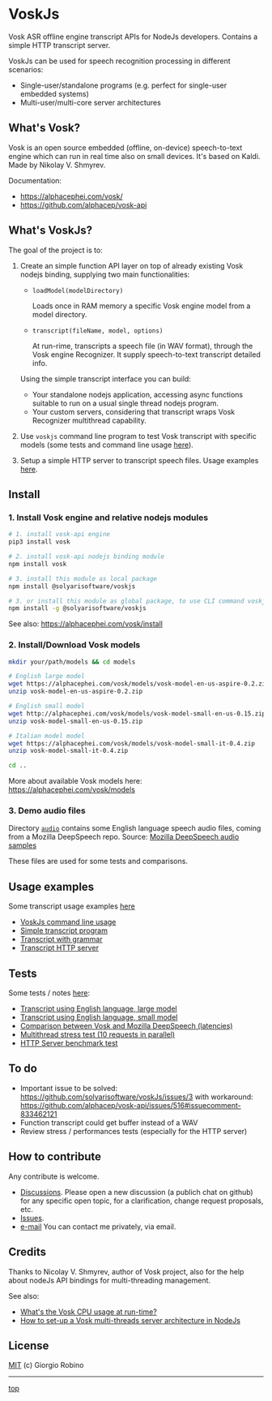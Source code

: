 # VoskJs

Vosk ASR offline engine transcript APIs for NodeJs developers.
Contains a simple HTTP transcript server.

VoskJs can be used for speech recognition processing in different scenarios:
- Single-user/standalone programs (e.g. perfect for single-user embedded systems) 
- Multi-user/multi-core server architectures 


## What's Vosk?

Vosk is an open source embedded (offline, on-device) speech-to-text engine 
which can run in real time also on small devices.
It's based on Kaldi. Made by Nikolay V. Shmyrev. 

Documentation:
- https://alphacephei.com/vosk/
- https://github.com/alphacep/vosk-api

## What's VoskJs?

The goal of the project is to:

1. Create an simple function API layer on top of already existing Vosk nodejs binding, 
   supplying two main functionalities: 

   - `loadModel(modelDirectory)`
 
     Loads once in RAM memory a specific Vosk engine model from a model directory.
 
   - `transcript(fileName, model, options)` 

     At run-rime, transcripts a speech file (in WAV format), 
     through the Vosk engine Recognizer. It supply speech-to-text transcript detailed info.

   Using the simple transcript interface you can build:
   - Your standalone nodejs application, 
     accessing async functions suitable to run on a usual single thread nodejs program.
   - Your custom servers, considering that transcript wraps Vosk Recognizer multithread capability.

2. Use `voskjs` command line program to test Vosk transcript with specific models 
  (some tests and command line usage [here](tests/README.md)).

3. Setup a simple HTTP server to transcript speech files. 
   Usage examples [here](examples/). 


## Install 

### 1. Install Vosk engine and relative nodejs modules

```bash
# 1. install vosk-api engine
pip3 install vosk 

# 2. install vosk-api nodejs binding module
npm install vosk

# 3. install this module as local package 
npm install @solyarisoftware/voskjs

# 3. or install this module as global package, to use CLI command voskjs 
npm install -g @solyarisoftware/voskjs
```

See also: https://alphacephei.com/vosk/install


### 2. Install/Download Vosk models

```bash
mkdir your/path/models && cd models

# English large model
wget https://alphacephei.com/vosk/models/vosk-model-en-us-aspire-0.2.zip
unzip vosk-model-en-us-aspire-0.2.zip

# English small model
wget http://alphacephei.com/vosk/models/vosk-model-small-en-us-0.15.zip
unzip vosk-model-small-en-us-0.15.zip

# Italian model model
wget https://alphacephei.com/vosk/models/vosk-model-small-it-0.4.zip
unzip vosk-model-small-it-0.4.zip

cd ..
```

More about available Vosk models here: https://alphacephei.com/vosk/models

### 3. Demo audio files

Directory [`audio`](audio/) contains some English language speech audio files, 
coming from a Mozilla DeepSpeech repo.
Source: [Mozilla DeepSpeech audio samples](https://github.com/mozilla/DeepSpeech/releases/download/v0.9.3/audio-0.9.3.tar.gz)

These files are used for some tests and comparisons.


## Usage examples 

Some transcript usage examples [here](examples) 

- [VoskJs command line usage](examples/README.md#voskjs-command-line-usage)
- [Simple transcript program](examples/README.md#simple-transcript-program) 
- [Transcript with grammar](examples/README.md#transcript-with-grammar) 
- [Transcript HTTP server](examples/README.md#transcript-http-server)


## Tests

Some tests / notes [here](tests/README.md):

- [Transcript using English language, large model](tests/README.md#transcript-using-english-language-large-model)
- [Transcript using English language, small model](tests/README.md#transcript-using-english-language-small-model)
- [Comparison between Vosk and Mozilla DeepSpeech (latencies)](tests/README.md#comparison-between-vosk-and-mozilla-deepspeech-latencies)
- [Multithread stress test (10 requests in parallel)](tests/README.md#multithread-stress-test-10-requests-in-parallel)
- [HTTP Server benchmark test](tests/README.md#http-server-benchmark-test)


## To do

- Important issue to be solved: https://github.com/solyarisoftware/voskJs/issues/3 
  with workaround: https://github.com/alphacep/vosk-api/issues/516#issuecomment-833462121
- Function transcript could get buffer instead of a WAV
- Review stress / performances tests (especially for the HTTP server)


## How to contribute

Any contribute is welcome. 
- [Discussions](https://github.com/solyarisoftware/voskJs/discussions). 
  Please open a new discussion (a publich chat on github) for any specific open topic, 
  for a clarification, change request proposals, etc.
- [Issues](https://github.com/solyarisoftware/voskJs/issues).
- [e-mail](giorgio.robino@gmail.com)
  You can contact me privately, via email.


## Credits

Thanks to Nicolay V. Shmyrev, author of Vosk project, 
also for the help about nodeJs API bindings for multi-threading management. 

See also: 
- [What's the Vosk CPU usage at run-time?](https://github.com/alphacep/vosk-api/issues/498)
- [How to set-up a Vosk multi-threads server architecture in NodeJs](https://github.com/alphacep/vosk-api/issues/502) 


## License

[MIT](LICENSE.md) (c) Giorgio Robino 

---

[top](#)
